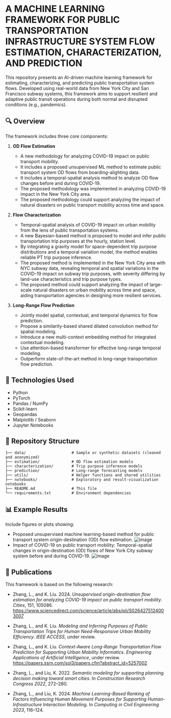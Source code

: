 # A MACHINE LEARNING FRAMEWORK FOR PUBLIC TRANSPORTATION INFRASTRUCTURE SYSTEM FLOW ESTIMATION, CHARACTERIZATION, AND PREDICTION

This repository presents an AI-driven machine learning framework for estimating, characterizing, and predicting public transportation system flows. Developed using real-world data from New York City and San Francisco subway systems, this framework aims to support resilient and adaptive public transit operations during both normal and disrupted conditions (e.g., pandemics).

## 🔍 Overview
The framework includes three core components:

1. **OD Flow Estimation**  
   - A new methodology for analyzing COVID-19 impact on public transport mobility.
   - It includes a proposed unsupervised ML method to estimate public transport system OD flows from boarding-alighting data.
   - It includes a temporal-spatial analysis method to analyze OD flow changes before and during COVID-19.
   - The proposed methodology was implemented in analyzing COVID-19 impact in the New York City area.
   - The proposed methodology could support analyzing the impact of natural disasters on public transport mobility across time and space.

2. **Flow Characterization**  
   - Temporal-spatial analysis of COVID-19 impact on urban mobility from the lens of public transportation systems.
   - A new Bayesian-based method is proposed to model and infer public transportation trip purposes at the hourly, station level.
   - By integrating a gravity model for space-dependent trip purpose distributions and a temporal variation model, the method enables reliable PT trip purpose inference.
   - The proposed method is implemented in the New York City area with NYC subway data, revealing temporal and spatial variations in the COVID-19 impact on subway trip purposes, with severity differing by land-use characteristics and trip purpose types.
   - The proposed method could support analyzing the impact of large-scale natural disasters on urban mobility across time and space, aiding transportation agencies in designing more resilient services.


3. **Long-Range Flow Prediction**  
   - Jointly model spatial, contextual, and temporal dynamics for flow prediction.
   - Propose a similarity-based shared dilated convolution method for spatial modeling.
   - Introduce a new multi-context embedding method for integrated contextual modeling.
   - Use attention-based transformer for effective long-range temporal modeling.
   - Outperform state-of-the-art method in long-range transportation flow prediction.


## 🧠 Technologies Used
- Python
- PyTorch 
- Pandas / NumPy
- Scikit-learn
- Geopandas
- Matplotlib / Seaborn
- Jupyter Notebooks

## 📁 Repository Structure
```
├── data/                    # Sample or synthetic datasets (cleaned and anonymized)
├── estimation/              # OD flow estimation models
├── characterization/        # Trip purpose inference models
├── prediction/              # Long-range forecasting models
├── utils/                   # Helper functions and shared utilities
├── notebooks/               # Exploratory and result-visualization notebooks
├── README.md                # This file
└── requirements.txt         # Environment dependencies
```

## 📊 Example Results
Include figures or plots showing:
- Proposed unsupervised machine learning-based method for public transport system origin-destination (OD) flow estimation.
  ![image](https://github.com/user-attachments/assets/35cad864-ec9b-454a-99b6-0d32285e33be)
- Impact of COVID-19 on public transport mobility: Temporal-spatial changes in origin-destination (OD) flows of New York City subway system before and during COVID-19.
  ![image](https://github.com/user-attachments/assets/3d6013bc-8667-4012-a094-22fab15f219c)


## 📄 Publications
This framework is based on the following research:
- Zhang, L., and K. Liu. 2024. *Unsupervised origin-destination flow estimation for analyzing COVID-19 impact on public transport mobility*. *Cities*, 151, 105086.
  https://www.sciencedirect.com/science/article/abs/pii/S0264275124003007
- Zhang, L., and K. Liu. *Modeling and Inferring Purposes of Public Transportation Trips for Human Need-Responsive Urban Mobility Efficiency*. *IEEE ACCESS*, under review.
- Zhang, L., and K. Liu. *Context-Aware Long-Range Transportation Flow Prediction for Supporting Urban Mobility Informatics*. *Engineering Applications of Artificial Intelligence*, under review.
  https://papers.ssrn.com/sol3/papers.cfm?abstract_id=5257002
  
- Zhang, L., and Liu, K. 2022. *Semantic modeling for supporting planning decision making toward smart cities*. In *Construction Research Congress 2022*, 272–280.
- Zhang, L., and Liu, K. 2024. *Machine Learning-Based Ranking of Factors Influencing Human Movement Purposes for Supporting Human-Infrastructure Interaction Modeling*. In *Computing in Civil Engineering 2023*, 116–124.
